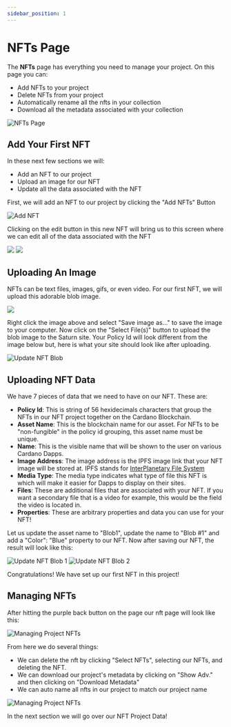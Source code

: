 ```yaml
---
sidebar_position: 1
---
```


# NFTs Page

The **NFTs** page has everything you need to manage your project. On this page you can:

-   Add NFTs to your project
-   Delete NFTs from your project
-   Automatically rename all the nfts in your collection
-   Download all the metadata associated with your collection

![NFTs Page](/img/nft-projects/nfts-page/nfts-page.png)

## Add Your First NFT

In these next few sections we will:

-   Add an NFT to our project
-   Upload an image for our NFT
-   Update all the data associated with the NFT

First, we will add an NFT to our project by clicking the "Add NFTs" Button

![Add NFT](/img/nft-projects/nfts-page/add-nft.png)

Clicking on the edit button in this new NFT will bring us to this screen where we can edit all of the data associated with the NFT

<div class="flex justify-between mb-12">
  <img src="/img/nft-projects/nfts-page/update-nft-1.png" class="w-12/25" />
  <img src="/img/nft-projects/nfts-page/update-nft-2.png" class="w-12/25" />
</div>

## Uploading An Image

NFTs can be text files, images, gifs, or even video. For our first NFT, we will upload this adorable blob image.

<img src="/img/nft-projects/nfts-page/blob.png" class="w-1/5" />

Right click the image above and select "Save image as..." to save the image to your computer. Now click on the "Select File(s)" button to upload the blob image to the Saturn site. Your Policy Id will look different from the image below but, here is what your site should look like after uploading.

![Update NFT Blob](/img/nft-projects/nfts-page/update-nft-3.png)

## Uploading NFT Data

We have 7 pieces of data that we need to have on our NFT. These are:

-   **Policy Id**: This is string of 56 hexidecimals characters that group the NFTs in our NFT project together on the Cardano Blockchain.
-   **Asset Name**: This is the blockchain name for our asset. For NFTs to be "non-fungible" in the policy id grouping, this asset name must be unique.
-   **Name**: This is the visible name that will be shown to the user on various Cardano Dapps.
-   **Image Address**: The image address is the IPFS image link that your NFT image will be stored at. IPFS stands for [InterPlanetary File System](https://en.wikipedia.org/wiki/InterPlanetary_File_System)
-   **Media Type**: The media type indicates what type of file this NFT is which will make it easier for Dapps to display on their sites.
-   **Files**: These are additional files that are associated with your NFT. If you want a secondary file that is a video for example, this would be the field the video is located in.
-   **Properties**: These are arbitrary properties and data you can use for your NFT!

Let us update the asset name to "Blob1", update the name to "Blob #1" and add a "Color": "Blue" property to our NFT. Now after saving our NFT, the result will look like this:

![Update NFT Blob 1](/img/nft-projects/nfts-page/update-nft-blob-1.png)
![Update NFT Blob 2](/img/nft-projects/nfts-page/update-nft-blob-2.png)

Congratulations! We have set up our first NFT in this project!

## Managing NFTs

After hitting the purple back button on the page our nft page will look like this:

![Managing Project NFTs](/img/nft-projects/nfts-page/nft-blob-project.png)

From here we do several things:

-   We can delete the nft by clicking "Select NFTs", selecting our NFTs, and deleting the NFT.
-   We can download our project's metadata by clicking on "Show Adv." and then clicking on "Download Metadata"
-   We can auto name all nfts in our project to match our project name

![Managing Project NFTs](/img/nft-projects/nfts-page/nfts-page-adv.png)

In the next section we will go over our NFT Project Data!
